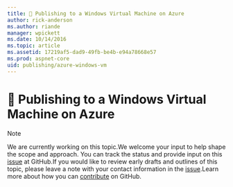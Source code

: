 ```yaml
---
title: 🔧 Publishing to a Windows Virtual Machine on Azure
author: rick-anderson
ms.author: riande
manager: wpickett
ms.date: 10/14/2016
ms.topic: article
ms.assetid: 17219af5-dad9-49fb-be4b-e94a78668e57
ms.prod: aspnet-core
uid: publishing/azure-windows-vm
---
```

# 🔧 Publishing to a Windows Virtual Machine on Azure

> [!NOTE]
> We are currently working on this topic.We welcome your input to help shape the scope and approach. You can track the status and provide input on this [issue](https://github.com/aspnet/Docs/issues/107) at GitHub.If you would like to review early drafts and outlines of this topic, please leave a note with your contact information in the [issue](https://github.com/aspnet/Docs/issues/107).Learn more about how you can [contribute](https://github.com/aspnet/Docs/blob/master/CONTRIBUTING.md) on GitHub.
